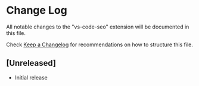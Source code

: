 # Change Log

All notable changes to the "vs-code-seo" extension will be documented in this file.

Check [Keep a Changelog](http://keepachangelog.com/) for recommendations on how to structure this file.

## [Unreleased]

- Initial release